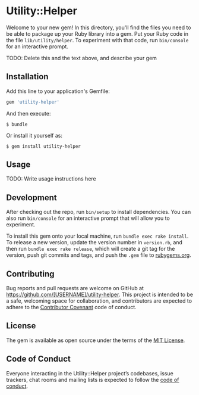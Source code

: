 # Utility::Helper

Welcome to your new gem! In this directory, you'll find the files you need to be able to package up your Ruby library into a gem. Put your Ruby code in the file `lib/utility/helper`. To experiment with that code, run `bin/console` for an interactive prompt.

TODO: Delete this and the text above, and describe your gem

## Installation

Add this line to your application's Gemfile:

```ruby
gem 'utility-helper'
```

And then execute:

    $ bundle

Or install it yourself as:

    $ gem install utility-helper

## Usage

TODO: Write usage instructions here

## Development

After checking out the repo, run `bin/setup` to install dependencies. You can also run `bin/console` for an interactive prompt that will allow you to experiment.

To install this gem onto your local machine, run `bundle exec rake install`. To release a new version, update the version number in `version.rb`, and then run `bundle exec rake release`, which will create a git tag for the version, push git commits and tags, and push the `.gem` file to [rubygems.org](https://rubygems.org).

## Contributing

Bug reports and pull requests are welcome on GitHub at https://github.com/[USERNAME]/utility-helper. This project is intended to be a safe, welcoming space for collaboration, and contributors are expected to adhere to the [Contributor Covenant](http://contributor-covenant.org) code of conduct.

## License

The gem is available as open source under the terms of the [MIT License](https://opensource.org/licenses/MIT).

## Code of Conduct

Everyone interacting in the Utility::Helper project’s codebases, issue trackers, chat rooms and mailing lists is expected to follow the [code of conduct](https://github.com/[USERNAME]/utility-helper/blob/master/CODE_OF_CONDUCT.md).
